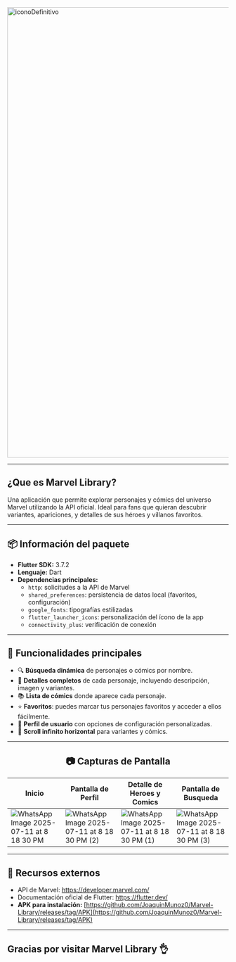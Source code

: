 <img width="1024" height="1024" alt="iconoDefinitivo" src="https://github.com/user-attachments/assets/1e7085bd-5436-4b77-8583-dc4e6d58951d" />


---

## ¿Que es Marvel Library?

Una aplicación que permite explorar personajes y cómics del universo Marvel utilizando la API oficial. Ideal para fans que quieran descubrir variantes, apariciones, y detalles de sus héroes y villanos favoritos.

---

## 📦 Información del paquete

- **Flutter SDK:** 3.7.2
- **Lenguaje:** Dart
- **Dependencias principales:**
  - `http`: solicitudes a la API de Marvel
  - `shared_preferences`: persistencia de datos local (favoritos, configuración)
  - `google_fonts`: tipografías estilizadas
  - `flutter_launcher_icons`: personalización del ícono de la app
  - `connectivity_plus`: verificación de conexión
---

## 🧩 Funcionalidades principales

- 🔍 **Búsqueda dinámica** de personajes o cómics por nombre.
- 📄 **Detalles completos** de cada personaje, incluyendo descripción, imagen y variantes.
- 📚 **Lista de cómics** donde aparece cada personaje.
- ⭐ **Favoritos**: puedes marcar tus personajes favoritos y acceder a ellos fácilmente.
- 👤 **Perfil de usuario** con opciones de configuración personalizadas.
- 📱 **Scroll infinito horizontal** para variantes y cómics.

---

<h2 align="center">📷 Capturas de Pantalla</h2>

| Inicio                      | Pantalla de Perfil             | Detalle de Heroes y Comics                     | Pantalla de Busqueda                |
|----------------------------|--------------------------------|------------------------------------|-----------------------------------|
| ![WhatsApp Image 2025-07-11 at 8 18 30 PM](https://github.com/user-attachments/assets/766a8ae5-c5cd-4d53-bc05-40abc7fed0bf) | ![WhatsApp Image 2025-07-11 at 8 18 30 PM (2)](https://github.com/user-attachments/assets/01a3bbc4-5796-4194-81c5-b84431d6e7f7) | ![WhatsApp Image 2025-07-11 at 8 18 30 PM (1)](https://github.com/user-attachments/assets/9beb0d13-bd71-43a6-b476-673b2486482a) | ![WhatsApp Image 2025-07-11 at 8 18 30 PM (3)](https://github.com/user-attachments/assets/e27ab9e7-5850-475e-8ddb-3743d6a263e6) |
---

## 🔗 Recursos externos

- API de Marvel: https://developer.marvel.com/
- Documentación oficial de Flutter: https://flutter.dev/
- **APK para instalación:** [https://github.com/JoaquinMunoz0/Marvel-Library/releases/tag/APK](https://github.com/JoaquinMunoz0/Marvel-Library/releases/tag/APK)

---

## Gracias por visitar Marvel Library 👌






